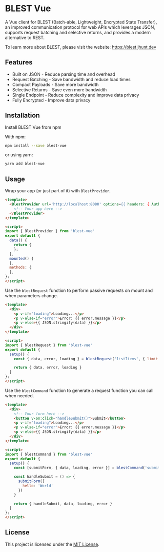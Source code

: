 # BLEST Vue

A Vue client for BLEST (Batch-able, Lightweight, Encrypted State Transfer), an improved communication protocol for web APIs which leverages JSON, supports request batching and selective returns, and provides a modern alternative to REST.

To learn more about BLEST, please visit the website: https://blest.jhunt.dev

## Features

- Built on JSON - Reduce parsing time and overhead
- Request Batching - Save bandwidth and reduce load times
- Compact Payloads - Save more bandwidth
- Selective Returns - Save even more bandwidth
- Single Endpoint - Reduce complexity and improve data privacy
- Fully Encrypted - Improve data privacy

## Installation

Install BLEST Vue from npm

With npm:
```bash
npm install --save blest-vue
```
or using yarn:
```bash
yarn add blest-vue
```

## Usage

Wrap your app (or just part of it) with `BlestProvider`.

```html
<template>
  <BlestProvider url='http://localhost:8080' options={{ headers: { Authorization: 'Bearer token' } }}>
    <!-- Your app here -->
  </BlestProvider>
</template>

<script>
import { BlestProvider } from 'blest-vue'
export default {
  data() {
    return {
    };
  },
  mounted() {
  },
  methods: {
  },
};
</script>
```

Use the `blestRequest` function to perform passive requests on mount and when parameters change.

```html
<template>
  <div>
    <p v-if="loading">Loading...</p>
    <p v-else-if="error">Error: {{ error.message }}</p>
    <p v-else>{{ JSON.stringify(data) }}</p>
  </div>
</template>

<script>
import { blestRequest } from 'blest-vue'
export default {
  setup() {
    const { data, error, loading } = blestRequest('listItems', { limit: 24 }, ['data', ['pageInfo', ['endCursor', 'hasNextPage']]])

    return { data, error, loading }
  }
};
</script>
```

Use the `blestCommand` function to generate a request function you can call when needed.

```html
<template>
  <div>
    <!-- Your form here -->
    <button v-on:click="handleSubmit()">Submit</button>
    <p v-if="loading">Loading...</p>
    <p v-else-if="error">Error: {{ error.message }}</p>
    <p v-else>{{ JSON.stringify(data) }}</p>
  </div>
</template>

<script>
import { blestCommand } from 'blest-vue'
export default {
  setup() {
    const [submitForm, { data, loading, error }] = blestCommand('submitForm')

    const handleSubmit = () => {
      submitForm({
        hello: 'World'
      })
    }

    return { handleSubmit, data, loading, error }
  }
};
</script>
```

## License

This project is licensed under the [MIT License](LICENSE).